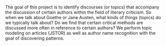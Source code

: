 The goal of this project is to identify discourses (or topics) that accompany the discussion of certain authors within the field of literary criticism. So when we talk about Goethe or Jane Austen, what kinds of things (topics) do we typically talk about? Do we find that certain critical methods are discussed more often in reference to certain authors? We perform topic modeling on articles (JSTOR) as well as author name recognition with the goal of discovering patterns.

